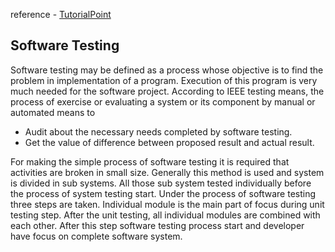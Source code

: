 reference - [TutorialPoint](https://www.tutorialspoint.com/software_engineering/se_quality_qa1.htm)  
## Software Testing

Software testing may be defined as a process whose objective is to find the problem in implementation of a program. 
Execution of this program is very much needed for the software project. 
According to IEEE testing means, the process of exercise or evaluating a system or its component by manual or automated means to
- Audit about the necessary needs completed by software testing.
- Get the value of difference between proposed result and actual result.

For making the simple process of software testing it is required that activities are broken in small size. 
Generally this method is used and system is divided in sub systems. All those sub system tested individually before the process of system testing start. 
Under the process of software testing three steps are taken. Individual module is the main part of focus during unit testing step. 
After the unit testing, all individual modules are combined with each other. 
After this step software testing process start and developer have focus on complete software system.

